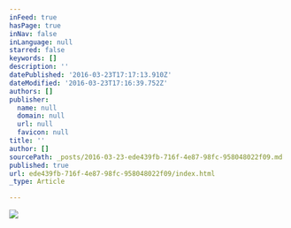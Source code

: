 ```yaml
---
inFeed: true
hasPage: true
inNav: false
inLanguage: null
starred: false
keywords: []
description: ''
datePublished: '2016-03-23T17:17:13.910Z'
dateModified: '2016-03-23T17:16:39.752Z'
authors: []
publisher:
  name: null
  domain: null
  url: null
  favicon: null
title: ''
author: []
sourcePath: _posts/2016-03-23-ede439fb-716f-4e87-98fc-958048022f09.md
published: true
url: ede439fb-716f-4e87-98fc-958048022f09/index.html
_type: Article

---
```

![](https://the-grid-user-content.s3-us-west-2.amazonaws.com/e625f160-2aa3-4116-8401-487f12dda935.jpg)